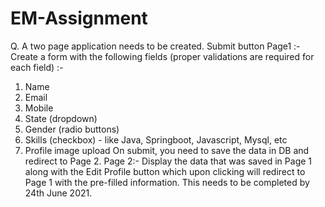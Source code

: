 # EM-Assignment

Q. A two page application needs to be created. Submit button
Page1 :-
Create a form with the following fields (proper validations are required for each field) :-
1. Name
2. Email
3. Mobile
4. State (dropdown)
5. Gender (radio buttons)
6. Skills (checkbox) - like Java, Springboot, Javascript, Mysql, etc
7. Profile image upload
On submit, you need to save the data in DB and redirect to Page 2.
Page 2:-
Display the data that was saved in Page 1 along with the Edit Profile button which upon clicking
will redirect to Page 1 with the pre-filled information.
This needs to be completed by 24th June 2021.
